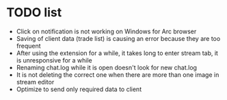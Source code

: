 # TODO list

- Click on notification is not working on Windows for Arc browser
- Saving of client data (trade list) is causing an error because they are too frequent
- After using the extension for a while, it takes long to enter stream tab, it is unresponsive for a while
- Renaming chat.log while it is open doesn't look for new chat.log
- It is not deleting the correct one when there are more than one image in stream editor
- Optimize to send only required data to client

